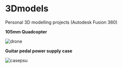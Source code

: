 # 3Dmodels
Personal 3D modelling projects (Autodesk Fusion 360)



**105mm Quadcopter**

![drone](https://user-images.githubusercontent.com/37382177/198109234-f02955cc-0b60-4c22-87ad-905f2444ac35.png)


**Guitar pedal power supply case**

![casepsu](https://user-images.githubusercontent.com/37382177/198109891-64dd7676-8054-4886-b3b0-6d286d5321be.png)
